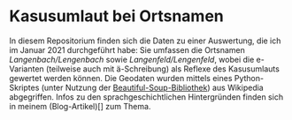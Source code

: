 # Kasusumlaut bei Ortsnamen

In diesem Repositorium finden sich die Daten zu einer Auswertung, die ich im Januar 2021 durchgeführt habe: Sie umfassen die Ortsnamen _Langenbach/Lengenbach_ sowie _Langenfeld/Lengenfeld_, wobei die e-Varianten (teilweise auch mit ä-Schreibung) als Reflexe des Kasusumlauts gewertet werden können. Die Geodaten wurden mittels eines Python-Skriptes (unter Nutzung der [Beautiful-Soup-Bibliothek](https://www.crummy.com/software/BeautifulSoup/bs4/doc/)) aus Wikipedia abgegriffen. Infos zu den sprachgeschichtlichen Hintergründen finden sich in meinem (Blog-Artikel)[] zum Thema.

